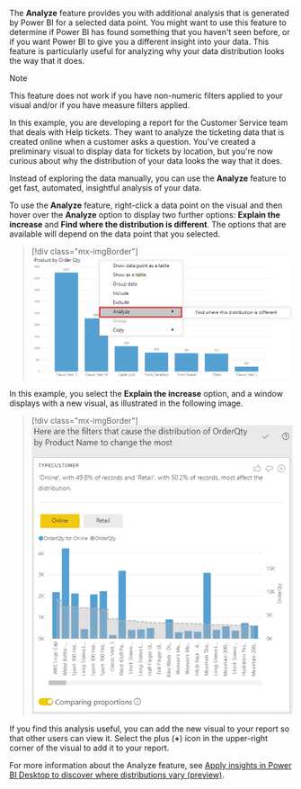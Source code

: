The **Analyze** feature provides you with additional analysis that is generated by Power BI for a selected data point. You might want to use this feature to determine if Power BI has found something that you haven't seen before, or if you want Power BI to give you a different insight into your data. This feature is particularly useful for analyzing why your data distribution looks the way that it does.

> [!NOTE]
> This feature does not work if you have non-numeric filters applied to your visual and/or if you have measure filters applied.

In this example, you are developing a report for the Customer Service team that deals with Help tickets. They want to analyze the ticketing data that is created online when a customer asks a question. You've created a preliminary visual to display data for tickets by location, but you're now curious about why the distribution of your data looks the way that it does.

Instead of exploring the data manually, you can use the **Analyze** feature to get fast, automated, insightful analysis of your data.

To use the **Analyze** feature, right-click a data point on the visual and then hover over the **Analyze** option to display two further options: **Explain the increase** and **Find where the distribution is different**. The options that are available will depend on the data point that you selected.

> [!div class="mx-imgBorder"]
> [![Display analyze options](../media/7-display-analyze-options-ssm.png)](../media/7-display-analyze-options-ssm.png#lightbox)

In this example, you select the **Explain the increase** option, and a window displays with a new visual, as illustrated in the following image.

> [!div class="mx-imgBorder"]
> [![View analysis](../media/7-view-analysis-ss.png)](../media/7-view-analysis-ss.png#lightbox)

If you find this analysis useful, you can add the new visual to your report so that other users can view it. Select the plus (**+**) icon in the upper-right corner of the visual to add it to your report.

For more information about the Analyze feature, see [Apply insights in Power BI Desktop to discover where distributions vary (preview)](https://docs.microsoft.com/power-bi/create-reports/desktop-insights-find-where-different/?azure-portal=true).
